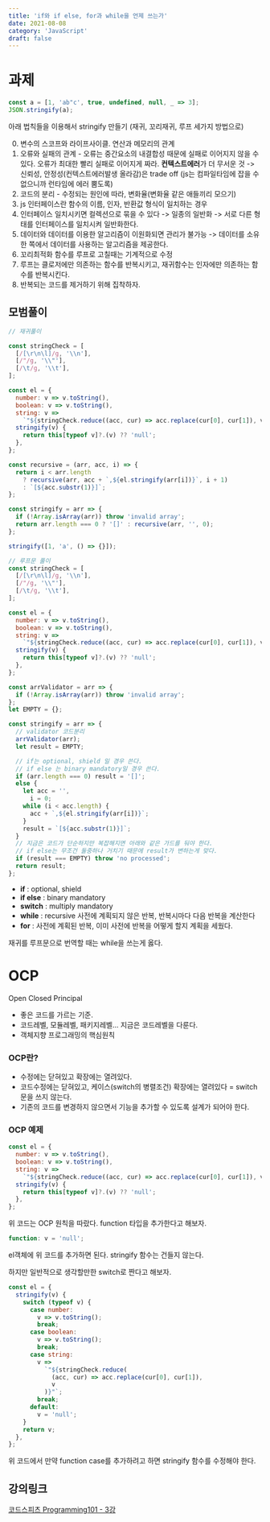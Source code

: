 ```yaml
---
title: 'if와 if else, for과 while을 언제 쓰는가'
date: 2021-08-08
category: 'JavaScript'
draft: false
---
```


# 과제

```js
const a = [1, 'ab"c', true, undefined, null, _ => 3];
JSON.stringify(a);
```

아래 법칙들을 이용해서 stringify 만들기 (재귀, 꼬리재귀, 루프 세가지 방법으로)

0. 변수의 스코프와 라이프사이클. 연산과 메모리의 관계
1. 오류와 실패의 관계 - 오류는 중간요소의 내결합성 때문에 실패로 이어지지 않을 수 있다. 오류가 최대한 빨리 실패로 이어지게 짜라. **컨텍스트에러**가 더 무서운 것 -> 신뢰성, 안정성(컨텍스트에러발생 올라감)은 trade off (js는 컴파일타임에 잡을 수 없으니까 런타임에 에러 뿜도록)
1. 코드의 분리 - 수정되는 원인에 따라, 변화율(변화율 같은 애들끼리 모으기)
1. js 인터페이스란 함수의 이름, 인자, 반환값 형식이 일치하는 경우
1. 인터페이스 일치시키면 컬렉션으로 묶을 수 있다 -> 일종의 일반화 -> 서로 다른 형태를 인터페이스를 일치시켜 일반화한다.
1. 데이터와 데이터를 이용한 알고리즘이 이원화되면 관리가 불가능 -> 데이터를 소유한 쪽에서 데이터를 사용하는 알고리즘을 제공한다.
1. 꼬리최적화 함수를 루프로 고칠때는 기계적으로 수정
1. 루프는 클로저에만 의존하는 함수를 반복시키고, 재귀함수는 인자에만 의존하는 함수를 반복시킨다.
1. 반복되는 코드를 제거하기 위해 집착하자.

## 모범풀이

```js
// 재귀풀이

const stringCheck = [
  [/[\r\n\l]/g, '\\n'],
  [/"/g, '\\"'],
  [/\t/g, '\\t'],
];

const el = {
  number: v => v.toString(),
  boolean: v => v.toString(),
  string: v =>
    `"${stringCheck.reduce((acc, cur) => acc.replace(cur[0], cur[1]), v)}"`,
  stringify(v) {
    return this[typeof v]?.(v) ?? 'null';
  },
};

const recursive = (arr, acc, i) => {
  return i < arr.length
    ? recursive(arr, acc + `,${el.stringify(arr[i])}`, i + 1)
    : `[${acc.substr(1)}]`;
};

const stringify = arr => {
  if (!Array.isArray(arr)) throw 'invalid array';
  return arr.length === 0 ? '[]' : recursive(arr, '', 0);
};

stringify([1, 'a', () => {}]);
```

```js
// 루프문 풀이
const stringCheck = [
  [/[\r\n\l]/g, '\\n'],
  [/"/g, '\\"'],
  [/\t/g, '\\t'],
];

const el = {
  number: v => v.toString(),
  boolean: v => v.toString(),
  string: v =>
    `"${stringCheck.reduce((acc, cur) => acc.replace(cur[0], cur[1]), v)}"`,
  stringify(v) {
    return this[typeof v]?.(v) ?? 'null';
  },
};

const arrValidator = arr => {
  if (!Array.isArray(arr)) throw 'invalid array';
};
let EMPTY = {};

const stringify = arr => {
  // validator 코드분리
  arrValidator(arr);
  let result = EMPTY;

  // if는 optional, shield 일 경우 쓴다.
  // if else 는 binary mandatory일 경우 쓴다.
  if (arr.length === 0) result = '[]';
  else {
    let acc = '',
      i = 0;
    while (i < acc.length) {
      acc + `,${el.stringify(arr[i])}`;
    }
    result = `[${acc.substr(1)}]`;
  }
  // 지금은 코드가 단순하지만 복잡해지면 아래와 같은 가드를 둬야 한다.
  // if else는 무조건 둘중하나 거치기 때문에 result가 변하는게 맞다.
  if (result === EMPTY) throw 'no processed';
  return result;
};
```

- **if** : optional, shield
- **if else** : binary mandatory
- **switch** : multiply mandatory
- **while** : recursive 사전에 계획되지 않은 반복, 반복시마다 다음 반복을 계산한다
- **for** : 사전에 계획된 반복, 이미 사전에 반복을 어떻게 할지 계획을 세웠다.

재귀를 루프문으로 번역할 때는 while을 쓰는게 옳다.

# OCP

Open Closed Principal

- 좋은 코드를 가르는 기준.
- 코드레벨, 모듈레벨, 패키지레벨... 지금은 코드레벨을 다룬다.
- 객체지향 프로그래밍의 핵심원칙

### OCP란?

- 수정에는 닫혀있고 확장에는 열려있다.
- 코드수정에는 닫혀있고, 케이스(switch의 병렬조건) 확장에는 열려있다 = switch문을 쓰지 않는다.
- 기존의 코드를 변경하지 않으면서 기능을 추가할 수 있도록 설계가 되어야 한다.

### OCP 예제

```js
const el = {
  number: v => v.toString(),
  boolean: v => v.toString(),
  string: v =>
    `"${stringCheck.reduce((acc, cur) => acc.replace(cur[0], cur[1]), v)}"`,
  stringify(v) {
    return this[typeof v]?.(v) ?? 'null';
  },
};
```

위 코드는 OCP 원칙을 따랐다.
function 타입을 추가한다고 해보자.

```js
function: v = 'null';
```

el객체에 위 코드를 추가하면 된다.
stringify 함수는 건들지 않는다.

하지만 일반적으로 생각할만한 switch로 짠다고 해보자.

```js
const el = {
  stringify(v) {
    switch (typeof v) {
      case number:
        v => v.toString();
        break;
      case boolean:
        v => v.toString();
        break;
      case string:
        v =>
          `"${stringCheck.reduce(
            (acc, cur) => acc.replace(cur[0], cur[1]),
            v
          )}"`;
        break;
      default:
        v = 'null';
    }
    return v;
  },
};
```

위 코드에서 만약 function case를 추가하려고 하면 stringify 함수를 수정해야 한다.

## 강의링크

[코드스피츠 Programming101 - 3강](https://www.youtube.com/watch?v=v5Dl1C-5uRY)
